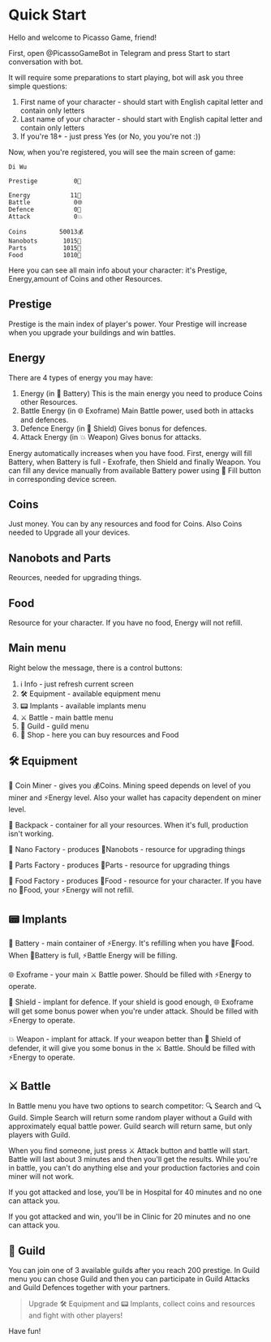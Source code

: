 # Quick Start

Hello and welcome to Picasso Game, friend!

First, open @PicassoGameBot in Telegram and press Start to start conversation with bot.

It will require some preparations to start playing, bot will ask you three simple questions:

1. First name of your character - should start with English capital letter and contain only letters
2. Last name of your character - should start with English capital letter and contain only letters
3. If you're 18+ - just press Yes (or No, you you're not :))

Now, when you're registered, you will see the main screen of game:

```
Di Wu

Prestige          0🌟
                    
Energy           11🔋
Battle            0🌐
Defence           0🔰
Attack            0💥
                    
Coins         50013💰
Nanobots       1015🔬
Parts          1015🔩
Food           1010🥘
```

Here you can see all main info about your character: it's Prestige, Energy,amount of Coins and other Resources.

## Prestige

Prestige is the main index of player's power. Your Prestige will increase when you upgrade your buildings and win battles.

## Energy

There are 4 types of energy you may have:
1. Energy (in 🔋 Battery)
This is the main energy you need to produce Coins other Resources.
2. Battle Energy (in 🌐 Exoframe)
Main Battle power, used both in attacks and defences.
3. Defence Energy (in 🔰 Shield)
Gives bonus for defences.
4. Attack Energy (in 💥 Weapon)
Gives bonus for attacks.

Energy automatically increases when you have food. First, energy will fill Battery, when Battery is full - Exofrafe, then Shield and finally Weapon. You can fill any device manually from available Battery power using 📶 Fill button in corresponding device screen.

## Coins

Just money. You can by any resources and food for Coins. Also Coins needed to Upgrade all your devices.

## Nanobots and Parts

Reources, needed for upgrading things.

## Food

Resource for your character. If you have no food, Energy will not refill.

## Main menu

Right below the message, there is a control buttons:
1. ℹ️ Info - just refresh current screen
2. 🛠️ Equipment - available equipment menu
3. 📟 Implants - available implants menu
4. ⚔️ Battle - main battle menu
5. 🔗 Guild - guild menu
6. 🛒 Shop - here you can buy resources and Food

## 🛠️ Equipment

💱 Coin Miner - gives you 💰Coins. Mining speed depends on level of you miner and ⚡️Energy level. Also your wallet has capacity dependent on miner level.

🎒 Backpack - container for all your resources. When it's full, production isn't working.

🔬 Nano Factory - produces 🔬Nanobots - resource for upgrading things

🔩 Parts Factory - produces 🔩Parts - resource for upgrading things

🥘 Food Factory - produces 🥘Food - resource for your character. If you have no 🥘Food,  your ⚡️Energy will not refill.

## 📟 Implants

🔋 Battery - main container of ⚡️Energy. It's refilling when you have 🥘Food. When 🔋Battery is full, ⚡️Battle Energy will be filling.

🌐 Exoframe - your main ⚔️ Battle power. Should be filled with ⚡️Energy to operate.

🔰 Shield - implant for defence. If your shield is good enough, 🌐 Exoframe will get some bonus power when you're under attack. Should be filled with ⚡️Energy to operate.

💥 Weapon - implant for attack. If your weapon better than 🔰 Shield of defender, it will give you some bonus in the ⚔️ Battle. Should be filled with ⚡️Energy to operate.

## ⚔️ Battle

In Battle menu you have two options to search competitor: 🔍 Search and 🔍 Guild. Simple Search will return some random player without a Guild with approximately equal battle power. Guild search will return same, but only players with Guild.

When you find someone, just press ⚔️ Attack button and battle will start. Battle will last about 3 minutes and then you'll get the results. While you're in battle, you can't do anything else and your production factories and coin miner will not work.

If you got attacked and lose, you'll be in Hospital for 40 minutes and no one can attack you.

If you got attacked and win, you'll be in Clinic for 20 minutes and no one can attack you.

## 🔗 Guild

You can join one of 3 available guilds after you reach 200 prestige. In Guild menu you can chose Guild and then you can participate in Guild Attacks and Guild Defences together with your partners.

>Upgrade 🛠️ Equipment and 📟 Implants, collect coins and resources and fight with other players!

Have fun!